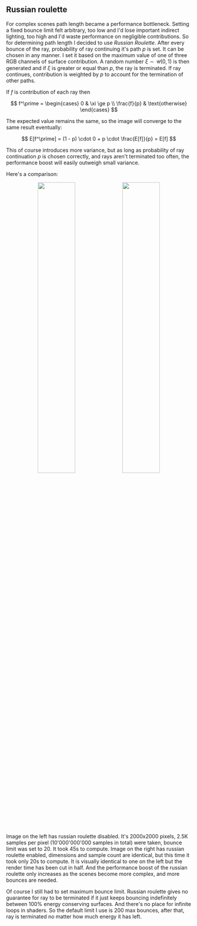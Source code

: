 ## Russian roulette

For complex scenes path length became a performance bottleneck. Setting a fixed bounce limit felt arbitrary, too low and I'd lose important indirect lighting, too high and I'd waste performance on negligible contributions. So for determining path length I decided to use *Russian Roulette*. After every bounce of the ray, probability of ray continuing it's path $p$ is set. It can be chosen in any manner. I set it based on the maximum value of one of three RGB channels of surface contribution. A random number $\xi \sim \mathcal{U}(0, 1)$ is then generated and if $\xi$ is greater or equal than $p$, the ray is terminated. If ray continues, contribution is weighted by $p$ to account for the termination of other paths.

If $f$ is contribution of each ray then

$$
f^\prime =
\begin{cases}
0 & \xi \ge p \\
\frac{f}{p} & \text{otherwise}
\end{cases}
$$

The expected value remains the same, so the image will converge to the same result eventually:

$$
E[f^\prime] = (1 - p) \cdot 0 + p \cdot \frac{E[f]}{p} = E[f]
$$

This of course introduces more variance, but as long as probability of ray continuation $p$ is chosen correctly, and rays aren't terminated too often, the performance boost will easily outweigh small variance.

Here's a comparison:

<p align="center">
  <img src="../Gallery/RouletteOff.png" width="45%" />
  <img src="../Gallery/RouletteOn.png" width="45%" />
</p>

Image on the left has russian roulette disabled. It's 2000x2000 pixels, 2.5K samples per pixel (10'000'000'000 samples in total) were taken, bounce limit was set to 20. It took 45s to compute. Image on the right has russian roulette enabled, dimensions and sample count are identical, but this time it took only 20s to compute. It is visually identical to one on the left but the render time has been cut in half. And the performance boost of the russian roulette only increases as the scenes become more complex, and more bounces are needed.

Of course I still had to set maximum bounce limit. Russian roulette gives no guarantee for ray to be terminated if it just keeps bouncing indefinitely between 100% energy conserving surfaces. And there's no place for infinite loops in shaders. So the default limit I use is 200 max bounces, after that, ray is terminated no matter how much energy it has left.
